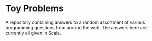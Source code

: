 # Toy Problems

A repository containing answers to a random assortment of various programming questions from
around the web. The answers here are currently all given in Scala.

